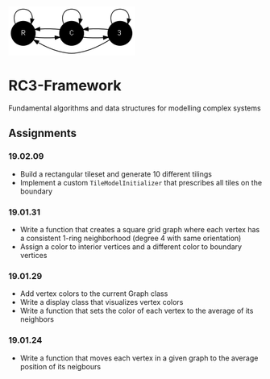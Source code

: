 ![](rc3.png)

# RC3-Framework

Fundamental algorithms and data structures for modelling complex systems

## Assignments

### 19.02.09
- Build a rectangular tileset and generate 10 different tilings
- Implement a custom `TileModelInitializer` that prescribes all tiles on the boundary

### 19.01.31
- Write a function that creates a square grid graph where each vertex has a consistent 1-ring neighborhood (degree 4 with same orientation)
- Assign a color to interior vertices and a different color to boundary vertices

### 19.01.29
- Add vertex colors to the current Graph class
- Write a display class that visualizes vertex colors
- Write a function that sets the color of each vertex to the average of its neighbors

### 19.01.24
- Write a function that moves each vertex in a given graph to the average position of its neigbours
